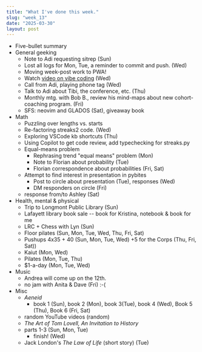 ```yaml
---
title: "What I've done this week."
slug: "week_13"
date: "2025-03-30"
layout: post
---
```


* Five-bullet summary
* General geeking
    - Note to Adi requesting sitrep (Sun)
    - Lost all logs for Mon, Tue, a reminder to commit and push. (Wed)
    - Moving week-post work to PWA!
    - Watch [video on vibe coding](https://www.youtube.com/watch?v=5k2-NOh2tk0) (Wed)
    - Call from Adi, playing phone tag (Wed)
    - Talk to Adi about Tibi, the conference, etc. (Thu)
    - Monthly mtg. with Bob B., review his mind-maps about new cohort-coaching program. (Fri)
    - SFS: neovim and GLADOS (Sat), giveaway book
* Math
    - Puzzling over lengths vs. starts
    - Re-factoring streaks2 code. (Wed)
    - Exploring VSCode kb shortcuts (Thu)
    - Using Copilot to get code review, add typechecking for streaks.py
    - Equal-means problem
        - Rephrasing trend "equal means" problem (Mon)
        - Note to Florian about probability (Tue)
        - Florian correspondence about probabilities (Fri, Sat)
    - Attempt to find interest in presentation in pybites
        - Post to circle about presentation (Tue), responses (Wed)
        - DM responders on circle (Fri)
	- response from/to Ashley (Sat)
* Health, mental & physical
    - Trip to Longmont Public Library (Sun)
    - Lafayett library book sale -- book for Kristina, notebook & book for me
    - LRC + Chess with Lyn (Sun)
    - Floor pilates (Sun, Mon, Tue, Wed, Thu, Fri, Sat)
    - Pushups 4x35 + 40 (Sun, Mon, Tue, Wed) +5 for the Corps (Thu, Fri, Sat))
    - Kaiut (Mon, Wed)
    - Pilates (Mon, Tue, Thu)
    - $1-a-day (Mon, Tue, Wed)
* Music
    - Andrea will come up on the 12th.
    - no jam with Anita & Dave (Fri) :-(
* Misc
    - *Aeneid*
    	- book 1 (Sun), book 2 (Mon), book 3(Tue), book 4 (Wed), Book 5 (Thu), Book 6 (Fri, Sat)
	- random YouTube videos (random)
    - *The Art of Tom Lovell, An Invitation to History*
	- parts 1-3 (Sun, Mon, Tue)
        - finish! (Wed)
    - Jack London's *The Law of Life* (short story) (Tue)

